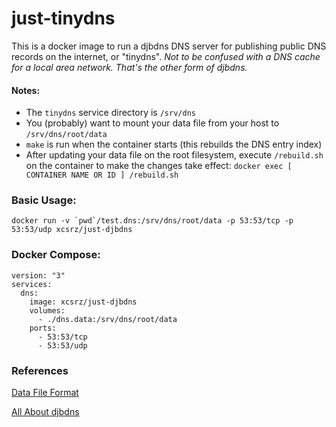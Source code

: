 # just-tinydns

This is a docker image to run a djbdns DNS server for publishing public DNS records on the internet, or "tinydns". *Not to be confused with a DNS cache for a local area network. That's the other form of djbdns.*

#### Notes:

* The `tinydns` service directory is `/srv/dns`
* You (probably) want to mount your data file from your host to `/srv/dns/root/data`
* `make` is run when the container starts (this rebuilds the DNS entry index)
* After updating your data file on the root filesystem, execute `/rebuild.sh` on the container to make the changes take effect:
`docker exec [ CONTAINER NAME OR ID ] /rebuild.sh`

### Basic Usage:

```docker run -v `pwd`/test.dns:/srv/dns/root/data -p 53:53/tcp -p 53:53/udp xcsrz/just-djbdns```

### Docker Compose:

```
version: "3"
services:
  dns:
    image: xcsrz/just-djbdns
    volumes:
      - ./dns.data:/srv/dns/root/data
    ports:
      - 53:53/tcp
      - 53:53/udp
```

### References

[Data File Format](http://cr.yp.to/djbdns/tinydns-data.html)

[All About djbdns](http://cr.yp.to/djbdns.html)

